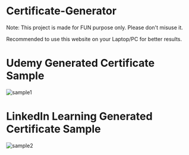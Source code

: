 # Certificate-Generator

Note: This project is made for FUN purpose only. Please don't misuse it.

Recommended to use this website on your Laptop/PC for better results.


# Udemy Generated Certificate Sample

![sample1](https://user-images.githubusercontent.com/81776711/175827119-08871ae1-da09-41d5-9924-db974cf11adc.JPG)


# LinkedIn Learning Generated Certificate Sample

![sample2](https://user-images.githubusercontent.com/81776711/175827174-113c97f1-9895-4a37-ba7d-37aa5040f63e.JPG)
